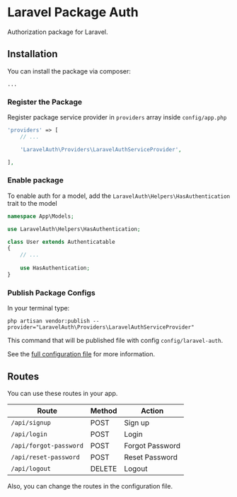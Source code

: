 # Laravel Package Auth

Authorization package for Laravel.

## Installation

You can install the package via composer:

    ...

### Register the Package

Register package service provider in `providers` array inside `config/app.php`
```php
'providers' => [
    // ...

    'LaravelAuth\Providers\LaravelAuthServiceProvider',

],
```

### Enable package

To enable auth for a model, add the `LaravelAuth\Helpers\HasAuthentication` trait to the model

```php
namespace App\Models;

use LaravelAuth\Helpers\HasAuthentication;

class User extends Authenticatable
{
    // ...
    
    use HasAuthentication; 
}
```

### Publish Package Configs

In your terminal type:

    php artisan vendor:publish --provider="LaravelAuth\Providers\LaravelAuthServiceProvider"

This command that will be published file with config `config/laravel-auth`.

See the [full configuration file](https://github.com/nazaryuzhyn/laravel-auth/blob/dev/src/config/laravel-auth.php)
for more information.

## Routes

You can use these routes in your app.

| Route                  | Method | Action          |
|------------------------|--------|-----------------|
| `/api/signup`          | POST   | Sign up         |
| `/api/login`           | POST   | Login           |
| `/api/forgot-password` | POST   | Forgot Password |
| `/api/reset-password`  | POST   | Reset Password  |
| `/api/logout`          | DELETE | Logout          |

Also, you can change the routes in the configuration file.
